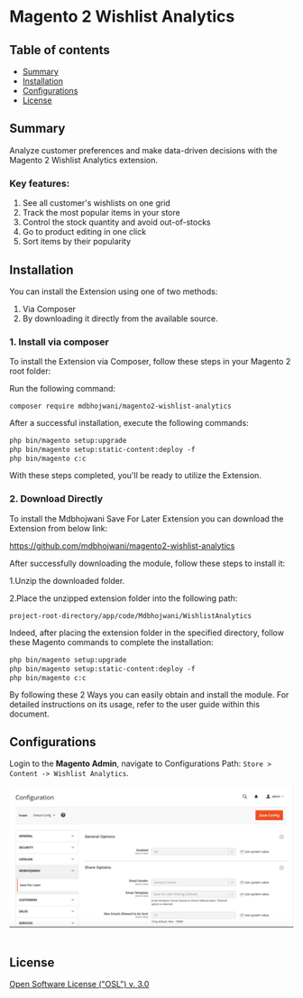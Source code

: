 # Magento 2 Wishlist Analytics

## Table of contents

- [Summary](#summary)
- [Installation](#installation)
- [Configurations](#configurations)
- [License](#license)

## Summary

Analyze customer preferences and make data-driven decisions with the Magento 2 Wishlist Analytics extension.

### Key features:
1. See all customer's wishlists on one grid
2. Track the most popular items in your store
3. Control the stock quantity and avoid out-of-stocks
4. Go to product editing in one click
5. Sort items by their popularity

## Installation

You can install the Extension using one of two methods:
 1. Via Composer 
 2. By downloading it directly from the available source.
 
### 1. Install via composer

To install the Extension via Composer, follow these steps in  your Magento 2 root folder:

Run the following command:
```shell
composer require mdbhojwani/magento2-wishlist-analytics
```
After a successful installation, execute the following commands:

```shell
php bin/magento setup:upgrade
php bin/magento setup:static-content:deploy -f
php bin/magento c:c
```

With these steps completed, you'll be ready to utilize the Extension.

### 2. Download Directly

To install the Mdbhojwani Save For Later Extension you can download the Extension from below link:

https://github.com/mdbhojwani/magento2-wishlist-analytics

After successfully downloading the module, follow these steps to install it:

1.Unzip the downloaded folder.

2.Place the unzipped extension folder into the following path:

```shell
project-root-directory/app/code/Mdbhojwani/WishlistAnalytics
```

Indeed, after placing the extension folder in the specified directory, follow these Magento commands to complete the installation:
```shell
php bin/magento setup:upgrade
php bin/magento setup:static-content:deploy -f
php bin/magento c:c
```

By following these 2 Ways you can easily obtain and install the module. For detailed instructions on its usage, refer to the user guide within this document.


## Configurations

Login to the **Magento Admin**, navigate to Configurations
Path: `Store > Content -> Wishlist Analytics`.

<div>
    <img src="./media/1.png" alt="Admin Configurations">
</div><br/>

## License

[Open Software License ("OSL") v. 3.0](https://opensource.org/license/osl-3-0-php)

